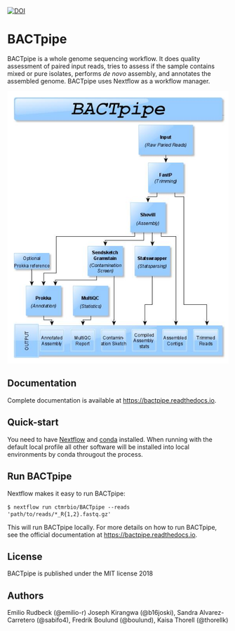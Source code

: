 [![DOI](https://zenodo.org/badge/83326100.svg)](https://zenodo.org/badge/latestdoi/83326100)

# BACTpipe 
BACTpipe is a whole genome sequencing workflow. It does quality assessment of
paired input reads, tries to assess if the sample contains mixed or pure
isolates, performs *de novo* assembly, and annotates the assembled genome.
BACTpipe uses Nextflow as a workflow manager. 

![BACTpipe flowchart](./docs/source/img/BACTpipe-flowchart-New.jpg)

## Documentation
Complete documentation is available at https://bactpipe.readthedocs.io. 

## Quick-start
You need to have [Nextflow](https://www.nextflow.io) and [conda](https://conda.io/docs/) installed.
When running with the default local profile all other software will be installed into local environments by conda througout the process. 

## Run BACTpipe
Nextflow makes it easy to run BACTpipe:

    $ nextflow run ctmrbio/BACTpipe --reads 'path/to/reads/*_R{1,2}.fastq.gz'

This will run BACTpipe locally. For more details on how to run BACTpipe, see
the official documentation at https://bactpipe.readthedocs.io.

## License
BACTpipe is published under the MIT license 2018

## Authors
Emilio Rudbeck (@emilio-r)
Joseph Kirangwa (@b16joski), 
Sandra Alvarez-Carretero (@sabifo4),
Fredrik Boulund (@boulund),
Kaisa Thorell (@thorellk)
